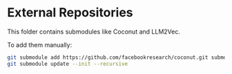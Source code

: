 # External Repositories

This folder contains submodules like Coconut and LLM2Vec.

To add them manually:
```sh
git submodule add https://github.com/facebookresearch/coconut.git submodules/coconut
git submodule update --init --recursive